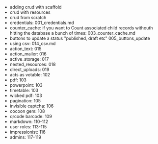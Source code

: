 - adding crud with scaffold
- crud with resources
- crud from scratch
- credentials: 001_credentials.md
- counter_cache: if you want to Count associated child records withouth hitting the database a bunch of times: 003_counter_cache.md
- buttons to update a status "published, draft etc" 005_buttons_update
- using csv: 014_csv.md
- action_text: 015
- action_mailer: 016
- active_storage: 017
- nested_resources: 018
- direct_uploads: 019
- acts as votable: 102
- pdf: 103
- powerpoint: 103
- timetable: 103
- wicked pdf: 103
- pagination: 105
- invisible captcha: 106
- cocoon gem: 108
- qrcode barcode: 109
- markdown: 110-112
- user roles: 113-115
- impressionist: 116
- admins: 117-119